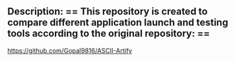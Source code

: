## Description: == This repository is created to compare different application launch and testing tools according to the original repository: ==
https://github.com/Gopal9816/ASCII-Artify

